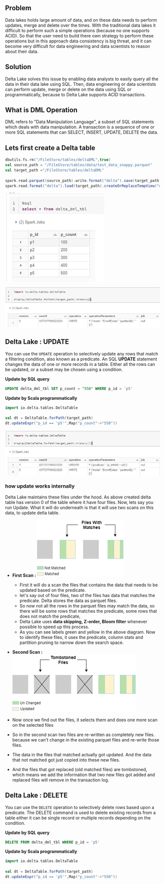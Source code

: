 ## Problem
Data lakes holds large amount of data, and on these data needs to perform updates, merge and delete over the times. With the traditional data lakes it difficult to perform such a simple operations (because no one supports ACID). So that the user need to build there own strategy to perform these operations but in this approach data consistency is big threat, and it can become very difficult for data engineering and data scientists to reason about their data.

## Solution
Delta Lake solves this issue by enabling data analysts to easily query all the data in their data lake using SQL. Then, data engineering or data scientists can perform update, merge or delete on the data using SQL or programmatically, because to Delta Lake supports ACID transactions.


## What is DML Operation
DML refers to "Data Manipulation Language", a subset of SQL statements which deals with data manipulation. A transaction is a sequence of one or more SQL statements that can SELECT, INSERT, UPDATE, DELETE the data.

## Lets first create a Delta table
```scala
dbutils.fs.rm("/FileStore/tables/deltaDML",true)
val source_path = "/FileStore/tables/data/test_data_snappy.parquet"
val target_path ="/FileStore/tables/deltaDML"

spark.read.parquet(source_path).write.format("delta").save(target_path)
spark.read.format("delta").load(target_path).createOrReplaceTempView("delta_dml_tbl")
```

![Delta lake](https://github.com/gurditsingh/blog/blob/gh-pages/_screenshots/dl_ep6_dml1.JPG?raw=true)

![Delta lake](https://github.com/gurditsingh/blog/blob/gh-pages/_screenshots/dl_ep6_dml10.JPG?raw=true)



## Delta Lake : UPDATE
You can use the `UPDATE` operation to selectively update any rows that match a filtering condition, also known as a predicate. An SQL **UPDATE** statement changes the data of one or more records in a table. Either all the rows can be updated, or a subset may be chosen using a condition.

**Update by SQL query**
```sql
UPDATE delta_dml_tbl SET p_count = "550" WHERE p_id = 'p5'
```
**Update by Scala programmatically**
```scala
import io.delta.tables.DeltaTable

val dt = DeltaTable.forPath(target_path)
dt.updateExpr("p_id == 'p5'",Map("p_count"->"550"))
```

![Delta lake](https://github.com/gurditsingh/blog/blob/gh-pages/_screenshots/dl_ep6_dml11.JPG?raw=true)

### how update works internally
Delta Lake maintains these files under the hood. As above created delta table has version 0 of the table where it have four files. Now, lets say you run Update. What it will do underneath is that it will use two scans on this data, to update detla table.

 - **First Scan :**
![Delta lake](https://github.com/gurditsingh/blog/blob/gh-pages/_screenshots/dl_ep6_dml8.jpg?raw=true)
	 - First it will do a scan the files that contains the data that needs to be updated based on the predicate.
	 - let's say out of four files, two of the files has data that matches the predicate. Delta stores the data as parquet files.
	 - So now not all the rows in the parquet files may match the data, so there will be some rows that matches the predicate, some rows that does not match the predicate,
	 - Delta Lake uses **data skipping, Z-order, Bloom filter** whenever possible to speed up this process.
	 - As you can see labels green and yellow in the above diagram. Now to identify these files, it uses the predicate, column stats and partition pruning to narrow down the search space.

 - **Second Scan :**
![Delta lake](https://github.com/gurditsingh/blog/blob/gh-pages/_screenshots/dl_ep6_dml9.jpg?raw=true)

 - Now once we find out the files, it selects them and does one more scan on the selected files
 - So in the second scan two files are re-written as completely new files. because we can't change in the existing parquet files and re-write those files.
 - The data in the files that matched actually got updated. And the data that not matched got just copied into these new files.
 - And the files that got replaced (old matched files) are tombstoned, which means we add the information that two new files got added and replaced files will remove in the transaction log.
 
## Delta Lake : DELETE
You can use the `DELETE` operation to selectively delete rows based upon a predicate. The DELETE command is used to delete existing records from a table either it can be single record or multiple records depending on the condition.

**Update by SQL query**
```sql
DELETE FROM delta_dml_tbl WHERE p_id = 'p5'
```
**Update by Scala programmatically**
```scala
import io.delta.tables.DeltaTable

val dt = DeltaTable.forPath(target_path)
dt.updateExpr("p_id == 'p5'",Map("p_count"->"550"))
```
<!--stackedit_data:
eyJoaXN0b3J5IjpbLTE5NzEwNTU1ODQsNjU0NjMwNywxMDA0MD
M1MDEwLC05OTY1MDkwODgsLTE1MzY1MTA4NDUsLTE1MzY1MTA4
NDUsLTEyMzQ0NzAyMjcsLTE0MjA1NTg1NTksLTExMjY4NjMxMj
csLTExNDUyODk4ODAsMTkzMTg4NTQ5OCw1MTY2ODk1MjQsNDA1
NjQwMzI1LDcwMDIzMDk2OCwyODAwNzMzMzEsNTU0MjQ5MDUyLC
0xMTE0ODQ2ODg1LDU3MzczODQ4OSwtNDA0OTAzMjQxLDE2NDMz
MTY1MV19
-->
